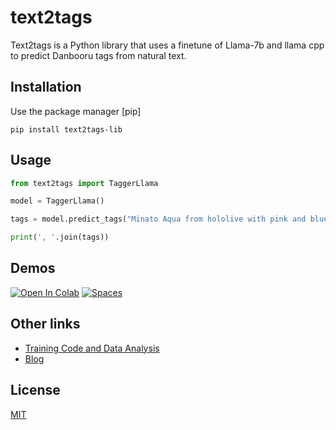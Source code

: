 # text2tags

Text2tags is a Python library that uses a finetune of Llama-7b and llama cpp to predict Danbooru tags from natural text.

## Installation
Use the package manager [pip]
```
pip install text2tags-lib
```

## Usage

```python
from text2tags import TaggerLlama

model = TaggerLlama()

tags = model.predict_tags("Minato Aqua from hololive with pink and blue twintails in a blue maid outfit")

print(', '.join(tags))
```

## Demos

[![Open In Colab](https://colab.research.google.com/assets/colab-badge.svg)](https://colab.research.google.com/github/DatboiiPuntai/text2tags-lib/blob/master/examples/text2tags_colab.ipynb)
[![Spaces](https://img.shields.io/badge/%F0%9F%A4%97%20Hugging%20Face-Spaces-blue)](https://huggingface.co/spaces/ooferdoodles/text2tags-demo)

## Other links
- [Training Code and Data Analysis](https://github.com/DatboiiPuntai/Text2Tags)
- [Blog](https://medium.com/@pantaisuyasri/extracting-danbooru-tags-from-text-9b820478a7d8)

## License

[MIT](https://choosealicense.com/licenses/mit/)
